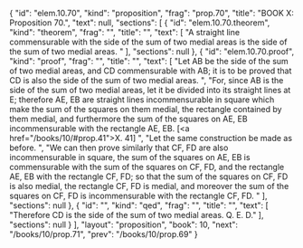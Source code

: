 {
  "id": "elem.10.70",
  "kind": "proposition",
  "frag": "prop.70",
  "title": "BOOK X: Proposition 70.",
  "text": null,
  "sections": [
    {
      "id": "elem.10.70.theorem",
      "kind": "theorem",
      "frag": "",
      "title": "",
      "text": [
        "A straight line commensurable with the side of the sum of two medial areas is the side of the sum of two medial areas. "
      ],
      "sections": null
    },
    {
      "id": "elem.10.70.proof",
      "kind": "proof",
      "frag": "",
      "title": "",
      "text": [
        "Let AB be the side of the sum of two medial areas, and CD commensurable with AB; it is to be proved that CD is also the side of the sum of two medial areas. ",
        "For, since AB is the side of the sum of two medial areas,  let it be divided into its straight lines at E; therefore AE, EB are straight lines incommensurable in square which make the sum of the squares on them medial, the rectangle contained by them medial, and furthermore the sum of the squares on AE, EB incommensurable with the rectangle AE, EB. [<a href=\"/books/10/#prop.41\">X. 41</a>] ",
        "Let the same construction be made as before. ",
        "We can then prove similarly that CF, FD are also incommensurable in square, the sum of the squares on AE, EB is commensurable with the sum of the squares on CF, FD, and the rectangle AE, EB with the rectangle CF, FD; so that the sum of the squares on CF, FD is also medial, the rectangle CF, FD is medial, and moreover the sum of the squares on CF, FD is incommensurable with the rectangle CF, FD. "
      ],
      "sections": null
    },
    {
      "id": "",
      "kind": "qed",
      "frag": "",
      "title": "",
      "text": [
        "Therefore CD is the side of the sum of two medial areas. Q. E. D."
      ],
      "sections": null
    }
  ],
  "layout": "proposition",
  "book": 10,
  "next": "/books/10/prop.71",
  "prev": "/books/10/prop.69"
}
